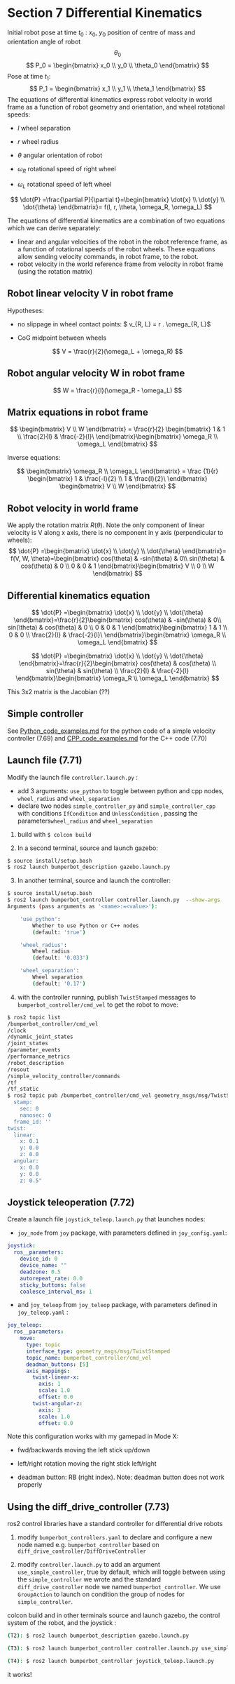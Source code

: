# Section 7 Differential Kinematics

Initial robot pose at time $t_0$ : $x_0$, $y_0$ position of centre of mass and orientation angle of robot $$\theta_0$$
$$
P_0 = \begin{bmatrix} x_0 \\ y_0 \\ \theta_0 \end{bmatrix}
$$
Pose at time $t_1$:
$$
P_1 = \begin{bmatrix} x_1 \\ y_1 \\ \theta_1 \end{bmatrix}
$$
The equations of differential kinematics express robot velocity in world frame as a function of robot geometry and orientation, and wheel rotational speeds:

* $l$ wheel separation 

* $r$ wheel radius 
* $\theta$ angular orientation of robot

* $\omega_R$ rotational speed of right wheel

* $\omega_L$ rotational speed of left wheel

$$
\dot{P} =\frac{\partial P}{\partial t}=\begin{bmatrix} \dot{x} \\ \dot{y} \\ \dot{\theta} \end{bmatrix}= f(l, r, \theta,  \omega_R, \omega_L)
$$

The equations of differential kinematics are a combination of two equations which we can derive separately: 

* linear and angular velocities of the robot in the robot reference frame, as a function of rotational speeds of the robot wheels. These equations allow sending velocity commands, in robot frame, to the robot. 
* robot velocity in the world reference frame from velocity in robot frame (using the rotation matrix)

##  Robot linear velocity V in robot frame

Hypotheses: 

* no slippage in wheel contact points: $ v_{R, L} = r . \omega_{R, L}$

*  CoG midpoint between wheels

$$
V = \frac{r}{2}(\omega_L + \omega_R)
$$

## Robot angular velocity W in robot frame

$$
W = \frac{r}{l}(\omega_R - \omega_L)
$$

## Matrix equations in robot frame

$$
\begin{bmatrix} V \\ W \end{bmatrix} = \frac{r}{2} \begin{bmatrix} 1 & 1 \\ \frac{2}{l} & \frac{-2}{l}\  \end{bmatrix}\begin{bmatrix} \omega_R \\ \omega_L \end{bmatrix}
$$

Inverse equations:


$$
\begin{bmatrix} \omega_R \\ \omega_L \end{bmatrix} = \frac {1}{r} \begin{bmatrix} 1 & \frac{-l}{2} \\ 1 & \frac{l}{2}\  \end{bmatrix} \begin{bmatrix} V \\ W \end{bmatrix}
$$

## Robot velocity in world frame

We apply the rotation matrix $R(\theta)$. Note the only component of linear velocity is V along x axis, there is no component in y axis (perpendicular to wheels):
$$
\dot{P} =\begin{bmatrix} \dot{x} \\ \dot{y} \\ \dot{\theta} \end{bmatrix}= f(V, W, \theta)=\begin{bmatrix} cos(\theta) & -sin(\theta) & 0\\ sin(\theta) & cos(\theta) & 0 \\ 0 & 0 & 1 \end{bmatrix}\begin{bmatrix} V \\ 0 \\ W \end{bmatrix}
$$

## Differential kinematics equation

$$
\dot{P} =\begin{bmatrix} \dot{x} \\ \dot{y} \\ \dot{\theta} \end{bmatrix}=\frac{r}{2}\begin{bmatrix} cos(\theta) & -sin(\theta) & 0\\ sin(\theta) & cos(\theta) & 0 \\ 0 & 0 & 1 \end{bmatrix}\begin{bmatrix} 1 & 1 \\ 0 & 0 \\ \frac{2}{l} & \frac{-2}{l}\  \end{bmatrix}\begin{bmatrix} \omega_R \\ \omega_L \end{bmatrix}
$$

$$
\dot{P} =\begin{bmatrix} \dot{x} \\ \dot{y} \\ \dot{\theta} \end{bmatrix}=\frac{r}{2}\begin{bmatrix} cos(\theta) & cos(\theta) \\ sin(\theta) & sin(\theta)  \\ \frac{2}{l} & \frac{-2}{l} \end{bmatrix}\begin{bmatrix} \omega_R \\ \omega_L \end{bmatrix}
$$

This 3x2 matrix is the Jacobian (??)

## Simple controller

See [Python_code_examples.md](./Python_code_examples.md) for the python code of a simple velocity controller (7.69) and [CPP_code_examples.md](CPP_code_examples.md) for the C++ code (7.70)

## Launch file (7.71)

Modify the launch file `controller.launch.py` :

* add 3 arguments: `use_python` to toggle between python and cpp nodes, `wheel_radius` and `wheel_separation`
* declare two nodes `simple_controller_py` and `simple_controller_cpp` with conditions `IfCondition` and `UnlessCondition` , passing the parameters`wheel_radius` and `wheel_separation`

1. build with `$ colcon build` 

2. In a second terminal, source and launch gazebo:

```bash
$ source install/setup.bash
$ ros2 launch bumperbot_description gazebo.launch.py
```

3. In another terminal, source and launch the controller:

```bash
$ source install/setup.bash
$ ros2 launch bumperbot_controller controller.launch.py  --show-args
Arguments (pass arguments as '<name>:=<value>'):

    'use_python':
        Whether to use Python or C++ nodes
        (default: 'true')

    'wheel_radius':
        Wheel radius
        (default: '0.033')

    'wheel_separation':
        Wheel separation
        (default: '0.17')
```

4. with the controller running, publish `TwistStamped` messages to `bumperbot_controller/cmd_vel` to get the robot to move:

```bash
$ ros2 topic list
/bumperbot_controller/cmd_vel
/clock
/dynamic_joint_states
/joint_states
/parameter_events
/performance_metrics
/robot_description
/rosout
/simple_velocity_controller/commands
/tf
/tf_static
$ ros2 topic pub /bumperbot_controller/cmd_vel geometry_msgs/msg/TwistStamped "header:
  stamp:
    sec: 0
    nanosec: 0
  frame_id: ''
twist:
  linear:
    x: 0.1
    y: 0.0
    z: 0.0
  angular:
    x: 0.0
    y: 0.0
    z: 0.5" 
```

## Joystick teleoperation (7.72)

Create a launch file `joystick_teleop.launch.py` that launches nodes:

* `joy_node` from `joy` package, with parameters defined in `joy_config.yaml`:

```yaml
joystick:
  ros__parameters:
    device_id: 0
    device_name: ""
    deadzone: 0.5
    autorepeat_rate: 0.0
    sticky_buttons: false
    coalesce_interval_ms: 1
```

* and `joy_teleop` from `joy_teleop` package, with parameters defined in `joy_teleop.yaml` :

```yaml
joy_teleop:
  ros__parameters:
    move:
      type: topic
      interface_type: geometry_msgs/msg/TwistStamped
      topic_name: bumperbot_controller/cmd_vel
      deadman_buttons: [5]
      axis_mappings:
        twist-linear-x:
          axis: 1
          scale: 1.0
          offset: 0.0
        twist-angular-z:
          axis: 3
          scale: 1.0
          offset: 0.0
```

Note this configuration works with my gamepad in Mode X:

* fwd/backwards moving the left stick up/down 

* left/right rotation moving the right stick left/right

* deadman button: RB (right index). Note: deadman button does not work properly

## Using the diff_drive_controller (7.73) 

ros2 control libraries have a standard controller for differential drive robots

1. modify `bumperbot_controllers.yaml` to declare and configure a new node named e.g. `bumperbot_controller` based on `diff_drive_controller/DiffDriveController`

2. modify `controller.launch.py` to add an argument `use_simple_controller`, true by default, which will toggle between using the `simple_controller` we wrote and the standard `diff_drive_controller` node we named `bumperbot_controller`. We use `GroupAction` to launch on condition the group of nodes for `simple_controller`.

colcon build and in other terminals source and launch gazebo, the control system of the robot, and the joystick :

```bash
(T2): $ ros2 launch bumperbot_description gazebo.launch.py 

(T3): $ ros2 launch bumperbot_controller controller.launch.py use_simple_controller:=false

(T4): $ ros2 launch bumperbot_controller joystick_teleop.launch.py
```

it works!